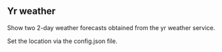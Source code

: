 ## Yr weather

Show two 2-day weather forecasts obtained from the yr weather service.

Set the location via the config.json file.

